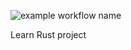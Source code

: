 ![example workflow name](https://github.com/DmitryIT/guessing_game/workflows/Rust/badge.svg)

Learn Rust project
